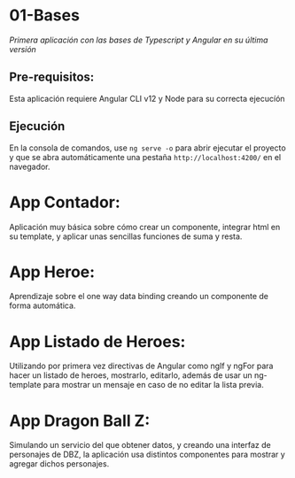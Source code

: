 # 01-Bases

_Primera aplicación con las bases de Typescript y Angular en su última versión_

## Pre-requisitos:

Esta aplicación requiere Angular CLI v12 y Node para su correcta ejecucíón

## Ejecución

En la consola de comandos, use `ng serve -o` para abrir ejecutar el proyecto y que se abra automáticamente una pestaña `http://localhost:4200/` en el navegador.

# App Contador:

Aplicación muy básica sobre cómo crear un componente, integrar html en su template, y aplicar unas sencillas funciones de suma y resta.

# App Heroe:

Aprendizaje sobre el one way data binding creando un componente de forma automática.

# App Listado de Heroes:

Utilizando por primera vez directivas de Angular como ngIf y ngFor para hacer un listado de heroes, mostrarlo, editarlo, además de usar un ng-template para mostrar un mensaje en caso de no editar la lista previa.

# App Dragon Ball Z:

Simulando un servicio del que obtener datos, y creando una interfaz de personajes de DBZ, la aplicación usa distintos componentes para mostrar y agregar dichos personajes.